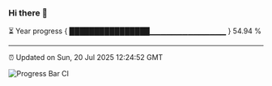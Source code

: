 ### Hi there 👋

⏳ Year progress { ████████████████▁▁▁▁▁▁▁▁▁▁▁▁▁▁ } 54.94 %

---

⏰ Updated on Sun, 20 Jul 2025 12:24:52 GMT

![Progress Bar CI](https://github.com/code-lakshay/GitHub-Actions-Demo/workflows/Progress%20Bar%20CI/badge.svg)
